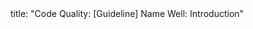 <frontmatter>
title: "Code Quality: [Guideline] Name Well: Introduction"
</frontmatter>

<include src="index-body.md" boilerplate />
